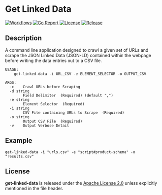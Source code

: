 # Get Linked Data

[![Workflows](https://github.com/wintermi/get-linked-data/workflows/Go/badge.svg)](https://github.com/wintermi/get-linked-data/actions)
[![Go Report](https://goreportcard.com/badge/github.com/wintermi/get-linked-data)](https://goreportcard.com/report/github.com/wintermi/get-linked-data)
[![License](https://img.shields.io/github/license/wintermi/get-linked-data.svg)](https://github.com/wintermi/get-linked-data/blob/main/LICENSE)
[![Release](https://img.shields.io/github/v/release/wintermi/get-linked-data?include_prereleases)](https://github.com/wintermi/get-linked-data/releases)


## Description

A command line application designed to crawl a given set of URLs and scrape the JSON Linked Data (JSON-LD) contained within the webpage before writing the data entries out to a CSV file.

```
USAGE:
    get-linked-data -i URL_CSV -e ELEMENT_SELECTOR -o OUTPUT_CSV

ARGS:
  -c	Crawl URLs before Scraping
  -d string
    	Field Delimiter  (Required) (default ",")
  -e string
    	Element Selector  (Required)
  -i string
    	CSV File containing URLs to Scrape  (Required)
  -o string
    	Output CSV File  (Required)
  -v	Output Verbose Detail
```

## Example

```
get-linked-data -i "urls.csv" -e "script#product-schema" -o "results.csv"
```


## License

**get-linked-data** is released under the [Apache License 2.0](https://github.com/wintermi/get-linked-data/blob/main/LICENSE) unless explicitly mentioned in the file header.
